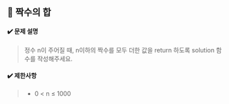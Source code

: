 ## :blue_book: 짝수의 합

#### :heavy_check_mark: 문제 설명 
> 정수 n이 주어질 때, n이하의 짝수를 모두 더한 값을 return 하도록 solution 함수를 작성해주세요.

#### :heavy_check_mark: 제한사항
> * 0 < n ≤ 1000
